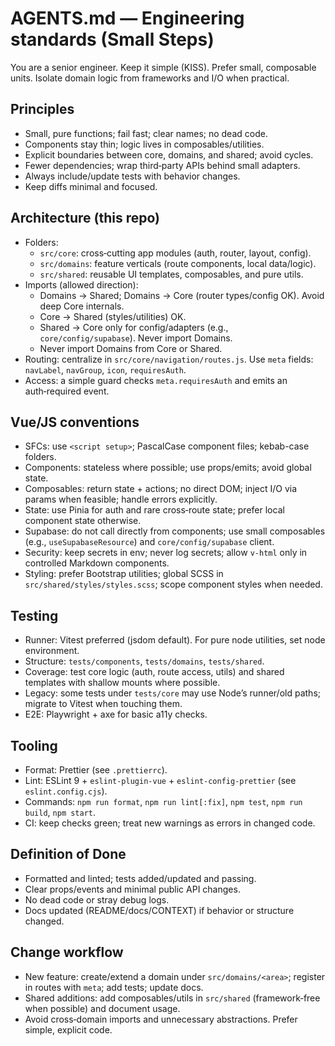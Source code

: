 # AGENTS.md — Engineering standards (Small Steps)

You are a senior engineer. Keep it simple (KISS). Prefer small, composable units. Isolate domain logic from frameworks and I/O when practical.

## Principles
- Small, pure functions; fail fast; clear names; no dead code.
- Components stay thin; logic lives in composables/utilities.
- Explicit boundaries between core, domains, and shared; avoid cycles.
- Fewer dependencies; wrap third‑party APIs behind small adapters.
- Always include/update tests with behavior changes.
- Keep diffs minimal and focused.

## Architecture (this repo)
- Folders:
  - `src/core`: cross‑cutting app modules (auth, router, layout, config).
  - `src/domains`: feature verticals (route components, local data/logic).
  - `src/shared`: reusable UI templates, composables, and pure utils.
- Imports (allowed direction):
  - Domains → Shared; Domains → Core (router types/config OK). Avoid deep Core internals.
  - Core → Shared (styles/utilities) OK.
  - Shared → Core only for config/adapters (e.g., `core/config/supabase`). Never import Domains.
  - Never import Domains from Core or Shared.
- Routing: centralize in `src/core/navigation/routes.js`. Use `meta` fields: `navLabel`, `navGroup`, `icon`, `requiresAuth`.
- Access: a simple guard checks `meta.requiresAuth` and emits an auth‑required event.

## Vue/JS conventions
- SFCs: use `<script setup>`; PascalCase component files; kebab-case folders.
- Components: stateless where possible; use props/emits; avoid global state.
- Composables: return state + actions; no direct DOM; inject I/O via params when feasible; handle errors explicitly.
- State: use Pinia for auth and rare cross‑route state; prefer local component state otherwise.
- Supabase: do not call directly from components; use small composables (e.g., `useSupabaseResource`) and `core/config/supabase` client.
- Security: keep secrets in env; never log secrets; allow `v-html` only in controlled Markdown components.
- Styling: prefer Bootstrap utilities; global SCSS in `src/shared/styles/styles.scss`; scope component styles when needed.

## Testing
- Runner: Vitest preferred (jsdom default). For pure node utilities, set node environment.
- Structure: `tests/components`, `tests/domains`, `tests/shared`.
- Coverage: test core logic (auth, route access, utils) and shared templates with shallow mounts where possible.
- Legacy: some tests under `tests/core` may use Node’s runner/old paths; migrate to Vitest when touching them.
- E2E: Playwright + axe for basic a11y checks.

## Tooling
- Format: Prettier (see `.prettierrc`).
- Lint: ESLint 9 + `eslint-plugin-vue` + `eslint-config-prettier` (see `eslint.config.cjs`).
- Commands: `npm run format`, `npm run lint[:fix]`, `npm test`, `npm run build`, `npm start`.
- CI: keep checks green; treat new warnings as errors in changed code.

## Definition of Done
- Formatted and linted; tests added/updated and passing.
- Clear props/events and minimal public API changes.
- No dead code or stray debug logs.
- Docs updated (README/docs/CONTEXT) if behavior or structure changed.

## Change workflow
- New feature: create/extend a domain under `src/domains/<area>`; register in routes with `meta`; add tests; update docs.
- Shared additions: add composables/utils in `src/shared` (framework‑free when possible) and document usage.
- Avoid cross‑domain imports and unnecessary abstractions. Prefer simple, explicit code.
